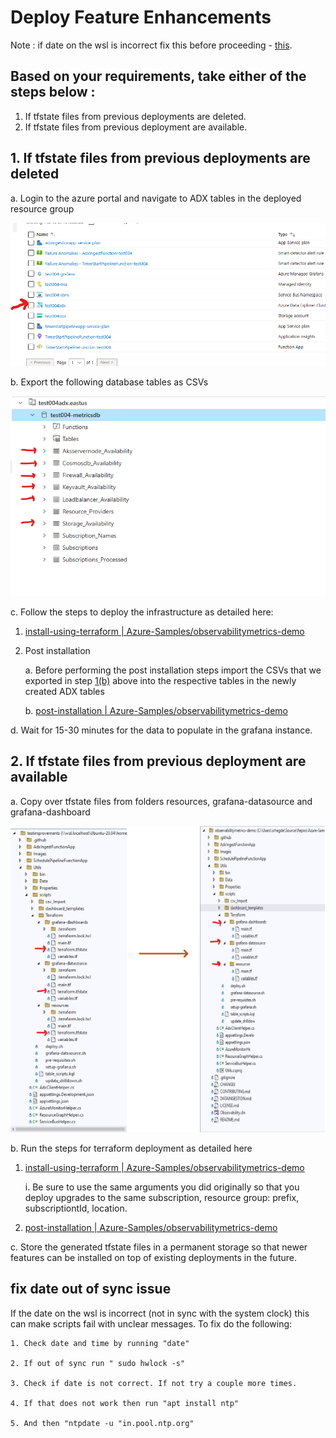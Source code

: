 # Deploy Feature Enhancements
Note : if date on the wsl is incorrect fix this before proceeding - [this](#fix-date-out-of-sync-issue).

## Based on your requirements, take either of the steps below :
1. If tfstate files from previous deployments are deleted.
2. If tfstate files from previous deployment are available.

## 1. If tfstate files from previous deployments are deleted

a. Login to the azure portal and navigate to ADX tables in the deployed resource group

![tfstate1](/Images/adx.png)

b. Export the following database tables as CSVs

![tfstate2](/Images/adxtables.png)
			
c. Follow the steps to deploy the infrastructure as detailed here:

1. [install-using-terraform | Azure-Samples/observabilitymetrics-demo](https://github.com/Azure-Samples/observabilitymetrics-demo/tree/main#install-using-terraform)

2. Post installation

	a. Before performing the post installation steps import the CSVs that we exported in step [1(b)](#b.-Export-the-following-database-tables-as-CSVs) above into the respective tables in the newly created ADX tables

	b. [post-installation | Azure-Samples/observabilitymetrics-demo](https://github.com/Azure-Samples/observabilitymetrics-demo/tree/main#post-installation)

d. Wait for 15-30 minutes for the data to populate in the grafana instance.

## 2. If tfstate files from previous deployment are available
a. Copy over tfstate files from folders resources, grafana-datasource and grafana-dashboard

![tfstate2](/Images/tfstatecompare.png)

b. Run the steps for terraform deployment as detailed here
		
1. [install-using-terraform | Azure-Samples/observabilitymetrics-demo](https://github.com/Azure-Samples/observabilitymetrics-demo/tree/main#install-using-terraform)

	i.  Be sure to use the same arguments you did originally so that you deploy upgrades to the same subscription, resource group: prefix, subscriptiontId, location.

2.  [post-installation | Azure-Samples/observabilitymetrics-demo](https://github.com/Azure-Samples/observabilitymetrics-demo/tree/main#post-installation)

c. Store the generated tfstate files in a permanent storage so that newer features can be installed on top of existing deployments in the future.

## fix date out of sync issue

If the date on the wsl is incorrect (not in sync with the system clock) this can make scripts fail with unclear messages. To fix do the following:

	1. Check date and time by running "date"

	2. If out of sync run " sudo hwlock -s"

	3. Check if date is not correct. If not try a couple more times.

	4. If that does not work then run "apt install ntp"

	5. And then "ntpdate -u "in.pool.ntp.org"

